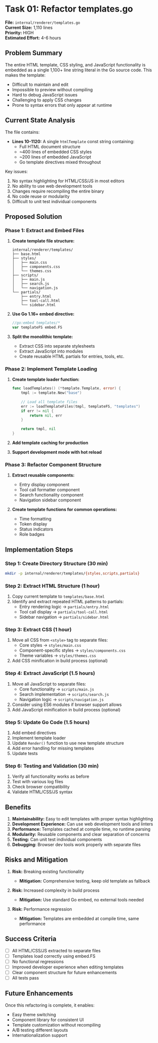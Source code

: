 # Task 01: Refactor templates.go

**File:** `internal/renderer/templates.go`  
**Current Size:** 1,110 lines  
**Priority:** HIGH  
**Estimated Effort:** 4-6 hours  

## Problem Summary

The entire HTML template, CSS styling, and JavaScript functionality is embedded as a single 1,100+ line string literal in the Go source code. This makes the template:
- Difficult to maintain and edit
- Impossible to preview without compiling
- Hard to debug JavaScript issues
- Challenging to apply CSS changes
- Prone to syntax errors that only appear at runtime

## Current State Analysis

The file contains:
- **Lines 10-1120:** A single `htmlTemplate` const string containing:
  - Full HTML document structure
  - ~400 lines of embedded CSS styles
  - ~200 lines of embedded JavaScript
  - Go template directives mixed throughout

Key issues:
1. No syntax highlighting for HTML/CSS/JS in most editors
2. No ability to use web development tools
3. Changes require recompiling the entire binary
4. No code reuse or modularity
5. Difficult to unit test individual components

## Proposed Solution

### Phase 1: Extract and Embed Files

1. **Create template file structure:**
   ```
   internal/renderer/templates/
   ├── base.html
   ├── styles/
   │   ├── main.css
   │   ├── components.css
   │   └── themes.css
   ├── scripts/
   │   ├── main.js
   │   ├── search.js
   │   └── navigation.js
   └── partials/
       ├── entry.html
       ├── tool-call.html
       └── sidebar.html
   ```

2. **Use Go 1.16+ embed directive:**
   ```go
   //go:embed templates/*
   var templateFS embed.FS
   ```

3. **Split the monolithic template:**
   - Extract CSS into separate stylesheets
   - Extract JavaScript into modules
   - Create reusable HTML partials for entries, tools, etc.

### Phase 2: Implement Template Loading

1. **Create template loader function:**
   ```go
   func loadTemplates() (*template.Template, error) {
       tmpl := template.New("base")
       
       // Load all template files
       err := loadTemplateFiles(tmpl, templateFS, "templates")
       if err != nil {
           return nil, err
       }
       
       return tmpl, nil
   }
   ```

2. **Add template caching for production**
3. **Support development mode with hot reload**

### Phase 3: Refactor Component Structure

1. **Extract reusable components:**
   - Entry display component
   - Tool call formatter component
   - Search functionality component
   - Navigation sidebar component

2. **Create template functions for common operations:**
   - Time formatting
   - Token display
   - Status indicators
   - Role badges

## Implementation Steps

### Step 1: Create Directory Structure (30 min)
```bash
mkdir -p internal/renderer/templates/{styles,scripts,partials}
```

### Step 2: Extract HTML Structure (1 hour)
1. Copy current template to `templates/base.html`
2. Identify and extract repeated HTML patterns to partials:
   - Entry rendering logic → `partials/entry.html`
   - Tool call display → `partials/tool-call.html`
   - Sidebar navigation → `partials/sidebar.html`

### Step 3: Extract CSS (1 hour)
1. Move all CSS from `<style>` tag to separate files:
   - Core styles → `styles/main.css`
   - Component-specific styles → `styles/components.css`
   - Theme variables → `styles/themes.css`
2. Add CSS minification in build process (optional)

### Step 4: Extract JavaScript (1.5 hours)
1. Move all JavaScript to separate files:
   - Core functionality → `scripts/main.js`
   - Search implementation → `scripts/search.js`
   - Navigation logic → `scripts/navigation.js`
2. Consider using ES6 modules if browser support allows
3. Add JavaScript minification in build process (optional)

### Step 5: Update Go Code (1.5 hours)
1. Add embed directives
2. Implement template loader
3. Update `Render()` function to use new template structure
4. Add error handling for missing templates
5. Update tests

### Step 6: Testing and Validation (30 min)
1. Verify all functionality works as before
2. Test with various log files
3. Check browser compatibility
4. Validate HTML/CSS/JS syntax

## Benefits

1. **Maintainability:** Easy to edit templates with proper syntax highlighting
2. **Development Experience:** Can use web development tools and linters
3. **Performance:** Templates cached at compile time, no runtime parsing
4. **Modularity:** Reusable components and clear separation of concerns
5. **Testing:** Can unit test individual components
6. **Debugging:** Browser dev tools work properly with separate files

## Risks and Mitigation

1. **Risk:** Breaking existing functionality
   - **Mitigation:** Comprehensive testing, keep old template as fallback

2. **Risk:** Increased complexity in build process
   - **Mitigation:** Use standard Go embed, no external tools needed

3. **Risk:** Performance regression
   - **Mitigation:** Templates are embedded at compile time, same performance

## Success Criteria

- [ ] All HTML/CSS/JS extracted to separate files
- [ ] Templates load correctly using embed.FS
- [ ] No functional regressions
- [ ] Improved developer experience when editing templates
- [ ] Clear component structure for future enhancements
- [ ] All tests pass

## Future Enhancements

Once this refactoring is complete, it enables:
- Easy theme switching
- Component library for consistent UI
- Template customization without recompiling
- A/B testing different layouts
- Internationalization support